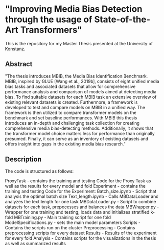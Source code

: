 # "Improving Media Bias Detection through the usage of State-of-the-Art Transformers"

This is the repository for my Master Thesis presented at the University of Konstanz. 

## Abstract

"The thesis introduces MBIB, the Media Bias Identification Benchmark. MBIB, inspired
by GLUE [Wang et al., 2019b], consists of eight unified media bias tasks and
associated datasets that allow for comprehensive performance analysis and comparison
of models aimed at detecting media bias. To find suitable datasets for each MBIB
task an extensive overview of existing relevant datasets is created. Furthermore, a
framework is developed to test and compare models on MBIB in a unified way. The
framework is then utilized to compare transformer models on the benchmark and
set baseline performances. With MBIB this thesis introduces an in-depth and challenging
task collection for creating comprehensive media bias-detecting methods.
Additionally, it shows that the transformer model choice matters less for performance
than originally presumed. Finally, it can serve as an inventory of existing
datasets and offers insight into gaps in the existing media bias research."


## Description

The code is structured as follows:

ProxyTask - contains the training and testing Code for the Proxy Task as well as the results for every model and fold
Experiment - contains the training and testing Code for the Experiment:
		Batch_size.ipynb - Script that analysis the optimal batch size
		Text_length.ipynb - Calls MBDataLoader and analyzes the text length for one task
		MBDataLoader.py - Script to combine datasets for each task, prepocesses and balances the data
		MBWrapper.py - Wrapper for one training and testing, loads data and initializes stratified k-fold
		MBTraining.py - Main training script for one fold
		ModelSpecifications.py - sets the main model parameters
		Scripts - Contains the scripts run on the cluster
Preprocessing - Contains preprocessing scripts for every dataset
Results - Results of the experiment for every fold 
Analysis - Contains scripts for the visualizations in the thesis as well as summarized results



